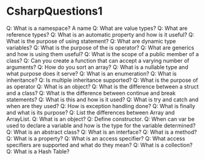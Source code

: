 # CsharpQuestions1
Q: What is a namespace?
A name
Q: What are value types?
Q: What are reference types?
Q: What is an automatic property and how is it useful?
Q: What is the purpose of using statement?
Q: What are dynamic type variables?
Q: What is the purpose of the is operator?
Q: What are generics and how is using them useful?
Q: What is the scope of a public member of a class?
Q: Can you create a function that can accept a varying number of arguments?
Q: How do you sort an array?
Q: What is a nullable type and what purpose does it serve?
Q: What is an enumeration?
Q: What is inheritance?
Q: Is multiple inheritance supported?
Q: What is the purpose of as operator
Q: What is an object?
Q: What is the difference between a struct and a class?
Q: What is the difference between continue and break statements?
Q: What is this and how is it used?
Q: What is try and catch and when are they used?
Q: How is exception handling done?
Q: What is finally and what is its purpose?
Q: List the differences between Array and ArrayList.
Q: What is an object?
Q: Define constructor.
Q: When can var be used to declare a variable and how is the type for the variable determined?
Q: What is an abstract class?
Q: What is an interface?
Q: What is a method?
Q: What is a property?
Q: What is an access specifier?
Q: What access specifiers are supported and what do they mean?
Q: What is a collection?
Q: What is a Hash Table?

